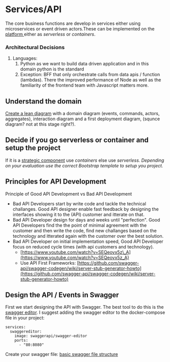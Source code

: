 # Services/API

The core business functions are develop in services either using microservices or event driven actors.These can be implemented on the [platform ](../plattform.md)either as _serverless_ or _containers_.

### **Architectural Decisions**

1. Languages: 
   1. Python as we want to build data driven application and in this domain python is the standard
   2. Exception: BFF that only orchestrate calls from data apis / function \(lambdas\). There the improved performance of Node as well as the familiarity of the frontend team with Javascript matters more.

## Understand the domain 

[Create a lean diagram](../architecture.md) with a domain diagram \(events, commands, actors, aggregates\), interaction diagram and a first deployment diagram, \(squnce diagram? not at this stage right?\).

## Decide if you go serverless or container and setup the project 

If it is a [strategic component](https://den.gitbook.io/developerplaybook/~/edit/primary/bootstraping) use _containers_ else use _serverless. Depending on your evaluation use the correct Bootstrap template to setup you project._

## Principles for API Development 

Principle of Good API Development vs Bad API Development

* Bad API Developers start by write code and tackle the technical challanges. Good API designer enable fast feedback by designing the interfaces showing it to the \(API\) customer and itterate on that. 
* Bad API Developer design for days and weeks until "perfection". Good API Developers find the the point of minimal agreement with the customer and then write the code, find new challanges based on the technology and itterated again with the customer over the best solution. 
* Bad API Developer on initial implementation speed, Good API Developer focus on reduced cycle times \(with api customers and technology\).
  * [https://www.youtube.com/watch?v=SEQeovx5z\_A](https://www.youtube.com/watch?v=SEQeovx5z_A)
  * Use API First Frameworks: [https://github.com/swagger-api/swagger-codegen/wiki/server-stub-generator-howto](https://github.com/swagger-api/swagger-codegen/wiki/server-stub-generator-howto)

## Design the API / Events in Swagger

First we start designing the API with Swagger. The best tool to do this is the [swagger editor](https://github.com/swagger-api/swagger-editor). I suggest adding the swagger editor to the docker-compose file in your project:

```text
services:
  swaggereditor:
    image: swaggerapi/swagger-editor
    ports:
      - "80:8080"
```

Create your swagger file: [basic swagger file structure](https://swagger.io/docs/specification/2-0/basic-structure/)

